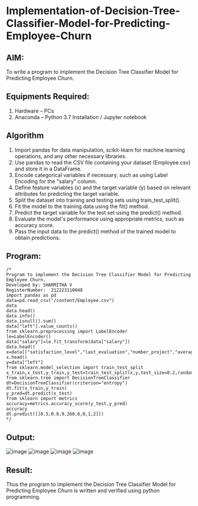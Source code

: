# Implementation-of-Decision-Tree-Classifier-Model-for-Predicting-Employee-Churn

## AIM:
To write a program to implement the Decision Tree Classifier Model for Predicting Employee Churn.

## Equipments Required:
1. Hardware – PCs
2. Anaconda – Python 3.7 Installation / Jupyter notebook

## Algorithm
1. Import pandas for data manipulation, scikit-learn for machine learning operations, and any other necessary libraries.
2. Use pandas to read the CSV file containing your dataset (Employee.csv) and store it in a DataFrame.
3. Encode categorical variables if necessary, such as using Label Encoding for the "salary" column.
4. Define feature variables (x) and the target variable (y) based on relevant attributes for predicting the target variable.
5. Split the dataset into training and testing sets using train_test_split().
6. Fit the model to the training data using the fit() method.
7. Predict the target variable for the test set using the predict() method.
8. Evaluate the model's performance using appropriate metrics, such as accuracy score.
9. Pass the input data to the predict() method of the trained model to obtain predictions.

## Program:
```
/*
Program to implement the Decision Tree Classifier Model for Predicting Employee Churn.
Developed by: SHARMITHA V
RegisterNumber:  212223110048
import pandas as pd
data=pd.read_csv("/content/Employee.csv")
data
data.head()
data.info()
data.isnull().sum()
data["left"].value_counts()
from sklearn.preprocessing import LabelEncoder
le=LabelEncoder()
data["salary"]=le.fit_transform(data["salary"])
data.head()
x=data[["satisfaction_level","last_evaluation","number_project","average_montly_hours","time_spend_company","Work_accident","promotion_last_5years","salary"]]
x.head()
y=data["left"]
from sklearn.model_selection import train_test_split
x_train,x_test,y_train,y_test=train_test_split(x,y,test_size=0.2,random_state=100)
from sklearn.tree import DecisionTreeClassifier
dt=DecisionTreeClassifier(criterion="entropy")
dt.fit(x_train,y_train)
y_pred=dt.predict(x_test)
from sklearn import metrics
accuracy=metrics.accuracy_score(y_test,y_pred)
accuracy
dt.predict([[0.5,0.8,9,260,6,0,1,2]])
*/
```

## Output:
![image](https://github.com/sharmitha3/Implementation-of-Decision-Tree-Classifier-Model-for-Predicting-Employee-Churn/assets/145974496/1a04501e-0dc7-48c8-a039-813c6fa3d57f)
![image](https://github.com/sharmitha3/Implementation-of-Decision-Tree-Classifier-Model-for-Predicting-Employee-Churn/assets/145974496/051bd4df-f227-498f-abde-5ed15c53c42b)
![image](https://github.com/sharmitha3/Implementation-of-Decision-Tree-Classifier-Model-for-Predicting-Employee-Churn/assets/145974496/e3502c22-e584-4280-8cb5-86a92d4ce147)
![image](https://github.com/sharmitha3/Implementation-of-Decision-Tree-Classifier-Model-for-Predicting-Employee-Churn/assets/145974496/a0134c78-dc93-4a3e-9597-e40a808eac00)


## Result:
Thus the program to implement the  Decision Tree Classifier Model for Predicting Employee Churn is written and verified using python programming.
